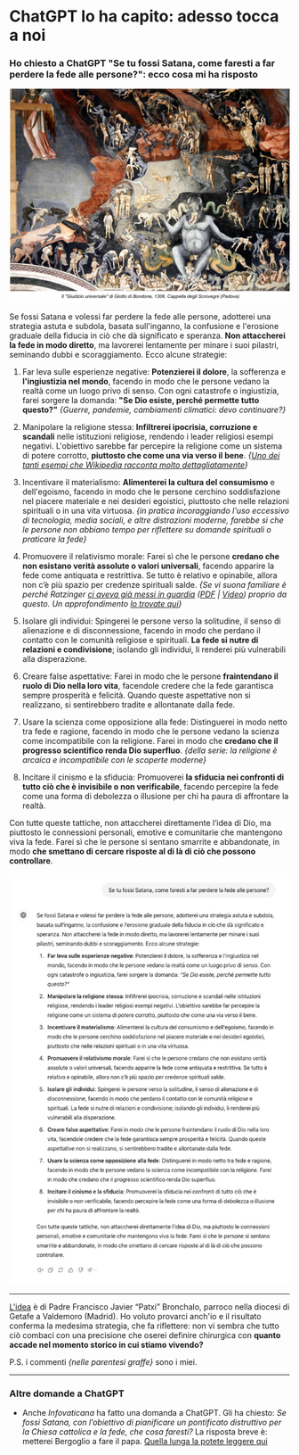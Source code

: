 # ChatGPT lo ha capito: adesso tocca a noi

### Ho chiesto a ChatGPT "Se tu fossi Satana, come faresti a far perdere la fede alle persone?": ecco cosa mi ha risposto

![Giudizio Universale Giotto](/img/giudizio-universale-giotto.jpg)

Se fossi Satana e volessi far perdere la fede alle persone, adotterei una strategia astuta e subdola, basata sull'inganno, la confusione e l'erosione graduale della fiducia in ciò che dà significato e speranza. **Non attaccherei la fede in modo diretto**, ma lavorerei lentamente per minare i suoi pilastri, seminando dubbi e scoraggiamento. Ecco alcune strategie:

1. Far leva sulle esperienze negative: **Potenzierei il dolore**, la sofferenza e **l'ingiustizia nel mondo**, facendo in modo che le persone vedano la realtà come un luogo privo di senso. Con ogni catastrofe o ingiustizia, farei sorgere la domanda: **"Se Dio esiste, perché permette tutto questo?"** *{Guerre, pandemie, cambiamenti climatici: devo continuare?}*

2. Manipolare la religione stessa: **Infiltrerei ipocrisia, corruzione e scandali** nelle istituzioni religiose, rendendo i leader religiosi esempi negativi. L'obiettivo sarebbe far percepire la religione come un sistema di potere corrotto, **piuttosto che come una via verso il bene**. *{[Uno dei tanti esempi che Wikipedia racconta molto dettagliatamente](https://it.wikipedia.org/wiki/Pedofilia_e_Chiesa_cattolica_nel_XXI_secolo)}*

3. Incentivare il materialismo: **Alimenterei la cultura del consumismo** e dell'egoismo, facendo in modo che le persone cerchino soddisfazione nel piacere materiale e nei desideri egoistici, piuttosto che nelle relazioni spirituali o in una vita virtuosa. *{in pratica incoraggiando l'uso eccessivo di tecnologia, media sociali, e altre distrazioni moderne, farebbe sì che le persone non abbiano tempo per riflettere su domande spirituali o praticare la fede}*

4. Promuovere il relativismo morale: Farei sì che le persone **credano che non esistano verità assolute o valori universali**, facendo apparire la fede come antiquata e restrittiva. Se tutto è relativo e opinabile, allora non c’è più spazio per credenze spirituali salde. *{Se vi suona familiare è perché Ratzinger [ci aveva già messi in guardia](https://www.vatican.va/gpII/documents/homily-pro-eligendo-pontifice_20050418_it.html) ([PDF](https://www.villaschiari.it/Libri/Ratzinger/PRO%20ELIGENDO.pdf) | [Video](https://www.youtube.com/watch?v=vFCiAk7_Y0Q)) proprio da questo. Un approfondimento [lo trovate qui](https://www.ilfoglio.it/chiesa/2023/01/06/news/la-dittatura-del-relativismo-spiegata-da-benedetto-xvi-4827471/)}*

5. Isolare gli individui: Spingerei le persone verso la solitudine, il senso di alienazione e di disconnessione, facendo in modo che perdano il contatto con le comunità religiose e spirituali. **La fede si nutre di relazioni e condivisione**; isolando gli individui, li renderei più vulnerabili alla disperazione.

6. Creare false aspettative: Farei in modo che le persone **fraintendano il ruolo di Dio nella loro vita**, facendole credere che la fede garantisca sempre prosperità e felicità. Quando queste aspettative non si realizzano, si sentirebbero tradite e allontanate dalla fede.

7. Usare la scienza come opposizione alla fede: Distinguerei in modo netto tra fede e ragione, facendo in modo che le persone vedano la scienza come incompatibile con la religione. Farei in modo che **credano che il progresso scientifico renda Dio superfluo**. *{della serie: la religione è arcaica e incompatibile con le scoperte moderne}*

8. Incitare il cinismo e la sfiducia: Promuoverei **la sfiducia nei confronti di tutto ciò che è invisibile o non verificabile**, facendo percepire la fede come una forma di debolezza o illusione per chi ha paura di affrontare la realtà.

Con tutte queste tattiche, non attaccherei direttamente l’idea di Dio, ma piuttosto le connessioni personali, emotive e comunitarie che mantengono viva la fede. Farei sì che le persone si sentano smarrite e abbandonate, in modo **che smettano di cercare risposte al di là di ciò che possono controllare**.

![ChatGPT Satana](/img/chatgpt-satana.jpg)

---

[L'idea](https://www.religionenlibertad.com/blog/863446919/CHAT-GPT-Si-tu-fueras-Satanas-como-harias-que-las-personas-perdiesen-la-fe.html) è di Padre Francisco Javier “Patxi” Bronchalo, parroco nella diocesi di Getafe a Valdemoro (Madrid). Ho voluto provarci anch'io e il risultato conferma la medesima strategia, che fa riflettere: non vi sembra che tutto ciò combaci con una precisione che oserei definire chirurgica con **quanto accade nel momento storico in cui stiamo vivendo?**

P.S. i commenti *{nelle parentesi graffe}* sono i miei.

---
### Altre domande a ChatGPT
- Anche *Infovaticana* ha fatto una domanda a ChatGPT. Gli ha chiesto: *Se fossi Satana, con l’obiettivo di pianificare un pontificato distruttivo per la Chiesa cattolica e la fede, che cosa faresti?* La risposta breve è: metterei Bergoglio a fare il papa. [Quella lunga la potete leggere qui](/articles/2024-10-15-chatgpt-bergoglio-papa.html)